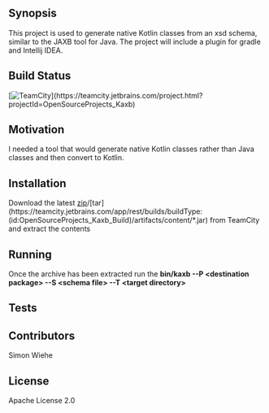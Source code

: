 ## Synopsis

This project is used to generate native Kotlin classes from an xsd schema, similar to the JAXB tool for Java. The project will include a plugin for gradle and Intellij IDEA.

## Build Status

[![TeamCity](https://teamcity.jetbrains.com/guestAuth/app/rest/builds/buildType:(id:OpenSourceProjects_Kaxb_Build)/statusIcon)](https://teamcity.jetbrains.com/project.html?projectId=OpenSourceProjects_Kaxb)

## Motivation

I needed a tool that would generate native Kotlin classes rather than Java classes and then convert to Kotlin.

## Installation

Download the latest [zip](https://teamcity.jetbrains.com/app/rest/builds/buildType:(id:OpenSourceProjects_Kaxb_Build)/artifacts/content/*.zip)/[tar](https://teamcity.jetbrains.com/app/rest/builds/buildType:(id:OpenSourceProjects_Kaxb_Build)/artifacts/content/*.jar) from TeamCity and extract the contents

## Running

Once the archive has been extracted run the **bin/kaxb --P \<destination package\> --S \<schema file\> --T \<target directory\>**

## Tests

## Contributors

Simon Wiehe

## License

Apache License 2.0

